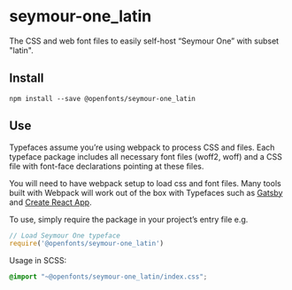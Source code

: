 
# seymour-one_latin

The CSS and web font files to easily self-host “Seymour One” with subset "latin".

## Install

`npm install --save @openfonts/seymour-one_latin`

## Use

Typefaces assume you’re using webpack to process CSS and files. Each typeface
package includes all necessary font files (woff2, woff) and a CSS file with
font-face declarations pointing at these files.

You will need to have webpack setup to load css and font files. Many tools built
with Webpack will work out of the box with Typefaces such as [Gatsby](https://github.com/gatsbyjs/gatsby)
and [Create React App](https://github.com/facebookincubator/create-react-app).

To use, simply require the package in your project’s entry file e.g.

```javascript
// Load Seymour One typeface
require('@openfonts/seymour-one_latin')
```

Usage in SCSS:
```scss
@import "~@openfonts/seymour-one_latin/index.css";
```
